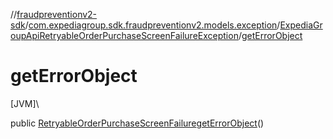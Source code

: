 //[fraudpreventionv2-sdk](../../../index.md)/[com.expediagroup.sdk.fraudpreventionv2.models.exception](../index.md)/[ExpediaGroupApiRetryableOrderPurchaseScreenFailureException](index.md)/[getErrorObject](get-error-object.md)

# getErrorObject

[JVM]\

public [RetryableOrderPurchaseScreenFailure](../../com.expediagroup.sdk.fraudpreventionv2.models/-retryable-order-purchase-screen-failure/index.md)[getErrorObject](get-error-object.md)()
